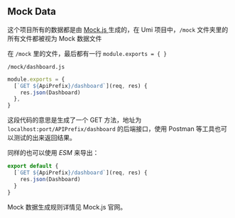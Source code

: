 ## Mock Data

这个项目所有的数据都是由 [Mock.js ](http://mockjs.com/) 生成的，在 Umi 项目中，`/mock` 文件夹里的所有文件都被视为 Mock 数据文件

在 `/mock` 里的文件，最后都有一行 `module.exports = { }`

`/mock/dashboard.js`

```js
module.exports = {
  [`GET ${ApiPrefix}/dashboard`](req, res) {
    res.json(Dashboard)
  },
}
```

这段代码的意思是生成了一个 GET 方法，地址为 `localhost:port/APIPrefix/dashboard` 的后端接口，使用 Postman 等工具也可以测试的出来返回结果。

同样的也可以使用 *ESM* 来导出：

```js
export default {
  [`GET ${ApiPrefix}/dashboard`](req, res) {
    res.json(Dashboard)
  }
}
```

Mock 数据生成规则详情见 Mock.js 官网。
